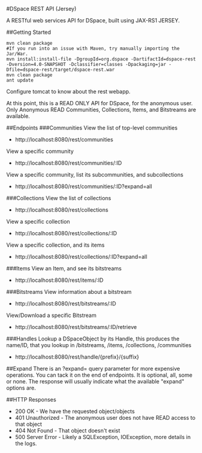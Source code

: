 #DSpace REST API (Jersey)

A RESTful web services API for DSpace, built using JAX-RS1 JERSEY.

##Getting Started

```
mvn clean package
#If you run into an issue with Maven, try manually importing the Jar/War.
mvn install:install-file -DgroupId=org.dspace -DartifactId=dspace-rest -Dversion=4.0-SNAPSHOT -Dclassifier=classes -Dpackaging=jar -Dfile=dspace-rest/target/dspace-rest.war
mvn clean package
ant update
```


Configure tomcat to know about the rest webapp.
    <Context path="/rest"  docBase="/dspace/webapps/rest"  allowLinking="true"/>

At this point, this is a READ ONLY API for DSpace, for the anonymous user. Only Anonymous READ Communities, Collections, Items, and Bitstreams are available.

##Endpoints
###Communities
View the list of top-level communities
- http://localhost:8080/rest/communities

View a specific community
- http://localhost:8080/rest/communities/:ID

View a specific community, list its subcommunities, and subcollections
- http://localhost:8080/rest/communities/:ID?expand=all

###Collections
View the list of collections
- http://localhost:8080/rest/collections

View a specific collection
- http://localhost:8080/rest/collections/:ID

View a specific collection, and its items
- http://localhost:8080/rest/collections/:ID?expand=all

###Items
View an Item, and see its bitstreams
- http://localhost:8080/rest/items/:ID

###Bitstreams
View information about a bitstream
- http://localhost:8080/rest/bitstreams/:ID

View/Download a specific Bitstream
- http://localhost:8080/rest/bitstreams/:ID/retrieve

###Handles
Lookup a DSpaceObject by its Handle, this produces the name/ID, that you lookup in /bitstreams, /items, /collections, /communities
- http://localhost:8080/rest/handle/{prefix}/{suffix}

##Expand
There is an ?expand= query parameter for more expensive operations. You can tack it on the end of endpoints.
It is optional, all, some or none. The response will usually indicate what the available "expand" options are.

##HTTP Responses
* 200 OK            - We have the requested object/objects
* 401 Unauthorized  - The anonymous user does not have READ access to that object
* 404 Not Found     - That object doesn't exist
* 500 Server Error  - Likely a SQLException, IOException, more details in the logs.